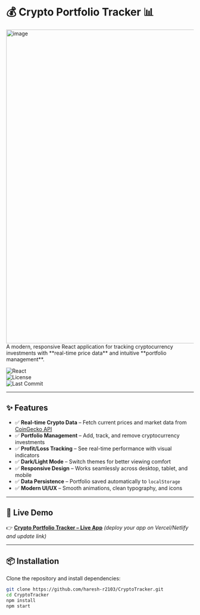 # 💰 Crypto Portfolio Tracker 📊  
<img width="1912" height="841" alt="image" src="https://github.com/user-attachments/assets/c1a1f463-a50a-4e49-b3e4-1e344a20dec6" />
A modern, responsive React application for tracking cryptocurrency investments with **real-time price data** and intuitive **portfolio management**.  

![React](https://img.shields.io/badge/React-18.2.0-blue)  
![License](https://img.shields.io/badge/License-MIT-green)  
![Last Commit](https://img.shields.io/github/last-commit/haresh-r2103/CryptoTracker)

---

## ✨ Features  

- ✅ **Real-time Crypto Data** – Fetch current prices and market data from [CoinGecko API](https://www.coingecko.com/)  
- ✅ **Portfolio Management** – Add, track, and remove cryptocurrency investments  
- ✅ **Profit/Loss Tracking** – See real-time performance with visual indicators  
- ✅ **Dark/Light Mode** – Switch themes for better viewing comfort  
- ✅ **Responsive Design** – Works seamlessly across desktop, tablet, and mobile  
- ✅ **Data Persistence** – Portfolio saved automatically to `localStorage`  
- ✅ **Modern UI/UX** – Smooth animations, clean typography, and icons  

---

## 🚀 Live Demo  

👉 [**Crypto Portfolio Tracker – Live App**](#) *(deploy your app on Vercel/Netlify and update link)*  

---

## 📦 Installation  

Clone the repository and install dependencies:  

```bash
git clone https://github.com/haresh-r2103/CryptoTracker.git
cd CryptoTracker
npm install
npm start
